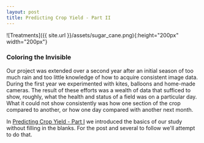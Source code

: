 ```yaml
---
layout: post
title: Predicting Crop Yield - Part II
---
```


![Treatments]({{ site.url }}/assets/sugar_cane.png){:height="200px" width="200px"} 

### Coloring the Invisible

Our project was extended over a second year after an initial season of too much rain and too little knowledge of how to acquire consistent image data. During the first year we experimented with kites, balloons and home-made cameras. The result of these efforts was a wealth of data that sufficed to show, roughly, what the health and status of a field was on a particular day. What it could not show consistently was how one section of the crop compared to another, or how one day compared with another next month.

In [Predicting Crop Yield - Part I](https://geraldmc.github.io/2019/03/13/predicting-yield-2/) we introduced the basics of our study without filling in the blanks. For the post and several to follow we'll attempt to do that.



